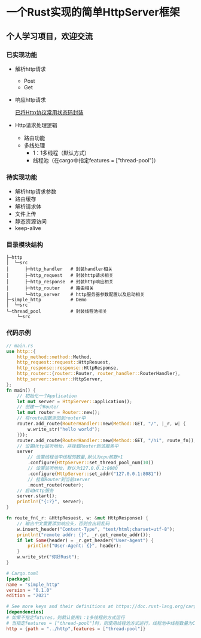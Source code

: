 # 一个Rust实现的简单HttpServer框架

## 个人学习项目，欢迎交流

### 已实现功能
- 解析http请求
    - Post
    - Get
- 响应http请求
    
    [已将Http协议常用状态码封装](./http/src/http_response/state_code.rs)
- Http请求处理逻辑
    - 路由功能
    - 多线处理
        - 1：1多线程（默认方式）
        - 线程池（在cargo中指定features = ["thread-pool"]）


### 待实现功能
- 解析http请求参数
- 路由缓存
- 解析请求体
- 文件上传
- 静态资源访问
- keep-alive


### 目录模块结构
```
├─http
│  └─src
│      ├─http_handler   # 封装handler相关
│      ├─http_request   # 封装http请求相关
│      ├─http_response  # 封装http响应相关
│      ├─http_router    # 路由相关
│      └─http_server    # http服务器参数配置以及启动相关
├─simple_http           # Demo
│  └─src
└─thread_pool           # 封装线程池相关
    └─src
```

### 代码示例
```rust
// main.rs
use http::{
    http_method::method::Method,
    http_request::request::HttpResuest,
    http_response::response::HttpResponse,
    http_router::{router::Router, router_handler::RouterHandler},
    http_server::server::HttpServer,
};
fn main() {
    // 初始化一个Application
    let mut server = HttpServer::application();
    // 创建一个Router
    let mut router = Router::new();
    // 将route函数添加到router中
    router.add_route(RouterHandler::new(Method::GET, "/", |_r, w| {
        w.write_str("hello world");
    }));
    router.add_route(RouterHandler::new(Method::GET, "/hi", route_fn));
    // 设置Http监听地址，并挂载Router到该服务中
    server
        // 设置线程池中线程的数量,默认为cpu核数+1
        .configure(HttpServer::set_thread_pool_num(10))
        // 设置监听地址，默认为127.0.0.1:8080
        .configure(HttpServer::set_addr("127.0.0.1:8081"))
        // 挂载Router到当前server
        .mount_route(router);
    // 启动Http服务
    server.start();
    println!("{:?}", server);
}

fn route_fn(_r: &HttpResuest, w: &mut HttpResponse) {
    // 输出中文需要添加响应头，否则会出现乱码
    w.insert_header("Content-Type", "text/html;charset=utf-8");
    println!("remote addr: {}", _r.get_remote_addr());
    if let Some(header) = _r.get_header("User-Agent") {
        println!("User-Agent: {}", header);
    }
    w.write_str("你好Rust");
}
```

```toml
# Cargo.toml
[package]
name = "simple_http"
version = "0.1.0"
edition = "2021"

# See more keys and their definitions at https://doc.rust-lang.org/cargo/reference/manifest.html
[dependencies]
# 如果不指定futures，则默认使用1：1多线程的方式运行
# 当指定features = ["thread-pool"]时，则使用线程池方式运行，线程池中线程数量为CPU核心数+1，也可以通过 HttpServer::set_thread_pool_num(num) 自定义线程池中的线程数量
http = {path = "../http",features = ["thread-pool"]}
```